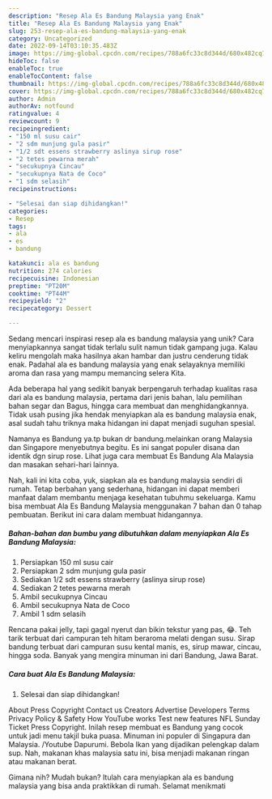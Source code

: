 ```yaml
---
description: "Resep Ala Es Bandung Malaysia yang Enak"
title: "Resep Ala Es Bandung Malaysia yang Enak"
slug: 253-resep-ala-es-bandung-malaysia-yang-enak
category: Uncategorized
date: 2022-09-14T03:10:35.483Z
image: https://img-global.cpcdn.com/recipes/788a6fc33c8d344d/680x482cq70/ala-es-bandung-malaysia-foto-resep-utama.jpg
hideToc: false
enableToc: true
enableTocContent: false
thumbnail: https://img-global.cpcdn.com/recipes/788a6fc33c8d344d/680x482cq70/ala-es-bandung-malaysia-foto-resep-utama.jpg
cover: https://img-global.cpcdn.com/recipes/788a6fc33c8d344d/680x482cq70/ala-es-bandung-malaysia-foto-resep-utama.jpg
author: Admin
authorAv: notfound
ratingvalue: 4
reviewcount: 9
recipeingredient:
- "150 ml susu cair"
- "2 sdm munjung gula pasir"
- "1/2 sdt essens strawberry aslinya sirup rose"
- "2 tetes pewarna merah"
- "secukupnya Cincau"
- "secukupnya Nata de Coco"
- "1 sdm selasih"
recipeinstructions:

- "Selesai dan siap dihidangkan!"
categories:
- Resep
tags:
- ala
- es
- bandung

katakunci: ala es bandung 
nutrition: 274 calories
recipecuisine: Indonesian
preptime: "PT20M"
cooktime: "PT44M"
recipeyield: "2"
recipecategory: Dessert

---
```





Sedang mencari inspirasi resep ala es bandung malaysia yang unik? Cara menyiapkannya sangat tidak terlalu sulit namun tidak gampang juga. Kalau keliru mengolah maka hasilnya akan hambar dan justru cenderung tidak enak. Padahal ala es bandung malaysia yang enak selayaknya memiliki aroma dan rasa yang mampu memancing selera Kita.





Ada beberapa hal yang sedikit banyak berpengaruh terhadap kualitas rasa dari ala es bandung malaysia, pertama dari jenis bahan, lalu pemilihan bahan segar dan Bagus, hingga cara membuat dan menghidangkannya. Tidak usah pusing jika hendak menyiapkan ala es bandung malaysia enak,      asal sudah tahu triknya maka hidangan ini dapat menjadi suguhan spesial.














Namanya es Bandung ya.tp bukan dr bandung.melainkan orang Malaysia dan Singapore menyebutnya begitu. Es ini sangat populer disana dan identik dgn sirup rose. Lihat juga cara membuat Es Bandung Ala Malaysia dan masakan sehari-hari lainnya.






Nah, kali ini kita coba, yuk, siapkan ala es bandung malaysia sendiri di rumah. Tetap berbahan yang sederhana, hidangan ini dapat memberi manfaat dalam membantu menjaga kesehatan tubuhmu sekeluarga. Kamu bisa membuat Ala Es Bandung Malaysia menggunakan 7 bahan dan 0 tahap pembuatan. Berikut ini cara dalam membuat hidangannya.

<!--inarticleads1-->

##### Bahan-bahan dan bumbu yang dibutuhkan dalam menyiapkan Ala Es Bandung Malaysia:

1. Persiapkan 150 ml susu cair
1. Persiapkan 2 sdm munjung gula pasir
1. Sediakan 1/2 sdt essens strawberry (aslinya sirup rose)
1. Sediakan 2 tetes pewarna merah
1. Ambil secukupnya Cincau
1. Ambil secukupnya Nata de Coco
1. Ambil 1 sdm selasih


Rencana pakai jelly, tapi gagal nyerut dan bikin tekstur yang pas, 😂. Teh tarik terbuat dari campuran teh hitam beraroma melati dengan susu. Sirap bandung terbuat dari campuran susu kental manis, es, sirup mawar, cincau, hingga soda. Banyak yang mengira minuman ini dari Bandung, Jawa Barat. 

<!--inarticleads2-->

##### Cara buat Ala Es Bandung Malaysia:


1. Selesai dan siap dihidangkan!

About Press Copyright Contact us Creators Advertise Developers Terms Privacy Policy &amp; Safety How YouTube works Test new features NFL Sunday Ticket Press Copyright. Inilah resep membuat es Bandung yang cocok untuk jadi menu takjil buka puasa. Minuman ini populer di Singapura dan Malaysia. /Youtube Dapurumi. Bebola Ikan yang dijadikan pelengkap dalam sup. Nah, makanan khas malaysia satu ini, bisa menjadi makanan ringan atau makanan berat. 

Gimana nih? Mudah bukan? Itulah cara menyiapkan ala es bandung malaysia yang bisa anda praktikkan di rumah. Selamat menikmati
